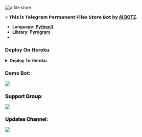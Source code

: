 ![aifile store](https://telegra.ph/Ai-png-12-11)

⍟ <b>𝗧𝗵𝗶𝘀 𝗶𝘀 𝗧𝗲𝗹𝗲𝗴𝗿𝗮𝗺 𝗣𝗮𝗿𝗺𝗮𝗻𝗲𝗻𝘁 𝗙𝗶𝗹𝗲𝘀 𝗦𝘁𝗼𝗿𝗲 𝗕𝗼𝘁 𝗯𝘆 [AI BOTZ](https://t.me/Ai_botz_owner_bot).<b>

* **Language:** [Python3](https://www.python.org)
* **Library:** [Pyrogram](https://docs.pyrogram.org)
* 
### Deploy On Heroku 
<details><summary>Deploy To Heroku</summary>
<br>
<a href="https://heroku.com/deploy?template=https://github.com/tgaibotz/filestore-urlsh">
<img src="https://www.herokucdn.com/deploy/button.svg" alt="Deploy to Heroku">
</a>
</details>

### Demo Bot:
<a href="https://telegram.me/ai_file_store_robot"><img src="https://img.shields.io/badge/Demo-Telegram%20Bot-blue.svg?logo=telegram"></a>

### 𝐒𝐮𝐩𝐩𝐨𝐫𝐭 𝐆𝐫𝐨𝐮𝐩:
<a href="https://t.me/AI_BOTZ_SUPPORT"><img src="https://img.shields.io/badge/Telegram-Join%20Telegram%20Group-green.svg?logo=telegram"></a>
### 𝐔𝐩𝐝𝐚𝐭𝐞𝐬 𝐂𝐡𝐚𝐧𝐧𝐞𝐥:
<a href="https://telegram.me/the_ai_botz"><img src="https://img.shields.io/badge/Telegram-Join%20Telegram%20Channel-yellow.svg?logo=telegram"></a>

